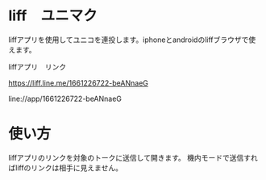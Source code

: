 # liff　ユニマク
liffアプリを使用してユニコを連投します。iphoneとandroidのliffブラウザで使えます。

liffアプリ　リンク

https://liff.line.me/1661226722-beANnaeG

line://app/1661226722-beANnaeG
# 使い方
liffアプリのリンクを対象のトークに送信して開きます。
機内モードで送信すればliffのリンクは相手に見えません。
